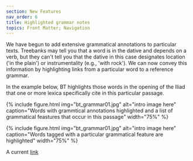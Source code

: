 ```yaml
---
section: New Features
nav_order: 6
title: Highlighted grammar notes
topics: Front Matter; Navigation
---
```


We have begun to add extensive grammatical annotations to particular texts. Treebanks may tell you that a word is in the dative and depends on a verb, but they can't tell you that the dative in this case
designates location ('in the plain') or instrumentality (e.g., 'with rock'). We can now convey this information by highlighting links from a particular word to
a reference grammar.

In the example below, BT highlights those words in the opening of the Iliad that one or more lexica specifically cite in this particular passage.


{% include figure.html img="bt_grammar01.jpg" alt="intro image here" caption="Words with grammtical annotations highlighted and a list of grammatical feastures that occur in this passage" width="75%" %}

{% include figure.html img="bt_grammar01.jpg" alt="intro image here" caption="Words tagged with a particular grammatical feature are highlighted" width="75%" %}



A current [link](https://beyond-translation.perseus.org/reader/urn:cts:greekLit:tlg0012.tlg001.perseus-grc2:1.1-1.7?mode=dictionary-entries)
